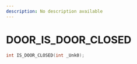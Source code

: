```yaml
---
description: No description available 
---
```


# DOOR\_IS_DOOR_CLOSED

```cpp
int IS_DOOR_CLOSED(int _Unk0);
```